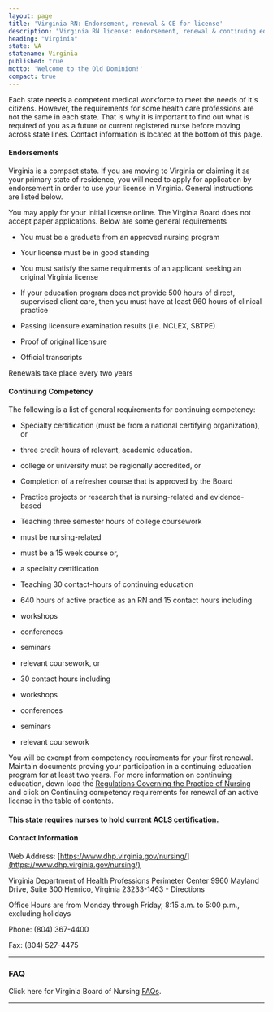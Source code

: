 ```yaml
---
layout: page
title: 'Virginia RN: Endorsement, renewal & CE for license'
description: "Virginia RN license: endorsement, renewal & continuing education explained. Stay informed & meet nursing requirements."
heading: "Virginia"
state: VA
statename: Virginia
published: true
motto: 'Welcome to the Old Dominion!'
compact: true
---
```


Each state needs a competent medical workforce to meet the needs of it's citizens. However, the requirements for some health care professions are not the same in each state. That is why it is important to find out what is required of you as a future or current registered nurse before moving across state lines. Contact information is located at the bottom of this page.

#### Endorsements

Virginia is a compact state. If you are moving to Virginia or claiming it as your primary state of residence, you will need to apply for application by endorsement in order to use your license in Virginia. General instructions are listed below.

You may apply for your initial license online. The Virginia Board does not accept paper applications. Below are some general requirements

*   You must be a graduate from an approved nursing program
    
*   Your license must be in good standing
    
*   You must satisfy the same requirments of an applicant seeking an original Virginia license
    
*   If your education program does not provide 500 hours of direct, supervised client care, then you must have at least 960 hours of clinical practice
    
*   Passing licensure examination results (i.e. NCLEX, SBTPE)
    
*   Proof of original licensure
    
*   Official transcripts
    

Renewals take place every two years

#### Continuing Competency

The following is a list of general requirements for continuing competency:

*   Specialty certification (must be from a national certifying organization), or
    
*   three credit hours of relevant, academic education.
    
  *   college or university must be regionally accredited, or
        
*   Completion of a refresher course that is approved by the Board
    
*   Practice projects or research that is nursing-related and evidence-based
    
*   Teaching three semester hours of college coursework
    
  *   must be nursing-related
        
  *   must be a 15 week course or,
        
  *   a specialty certification
        
*   Teaching 30 contact-hours of continuing education
    
*   640 hours of active practice as an RN and 15 contact hours including
    
  *   workshops
        
  *   conferences
        
  *   seminars
        
  *   relevant coursework, or
        
*   30 contact hours including
    
  *   workshops
        
  *   conferences
        
  *   seminars
        
  *   relevant coursework
        

You will be exempt from competency requirements for your first renewal. Maintain documents proving your participation in a continuing education program for at least two years. For more information on continuing education, down load the [Regulations Governing the Practice of Nursing](https://www.dhp.virginia.gov/nursing/leg/Nursing04082015.doc) and click on Continuing competency requirements for renewal of an active license in the table of contents.

#### This state requires nurses to hold current [ACLS certification.](https://www.acls.net/virginia-acls-pals-bls)

#### Contact Information

Web Address: [https://www.dhp.virginia.gov/nursing/](https://www.dhp.virginia.gov/nursing/)

Virginia Department of Health Professions
Perimeter Center
9960 Mayland Drive, Suite 300
Henrico, Virginia 23233-1463 - Directions

Office Hours are from Monday through Friday, 8:15 a.m. to 5:00 p.m., excluding holidays

Phone: (804) 367-4400

Fax: (804) 527-4475

* * *

### FAQ

Click here for Virginia Board of Nursing [FAQs](https://www.dhp.virginia.gov/nursing/nursing_faq.htm).

* * *
